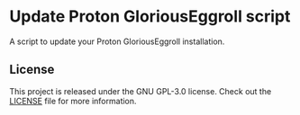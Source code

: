 # Update Proton GloriousEggroll script
A script to update your Proton GloriousEggroll installation.

## License
This project is released under the GNU GPL-3.0 license.
Check out the [LICENSE](LICENSE) file for more information.
